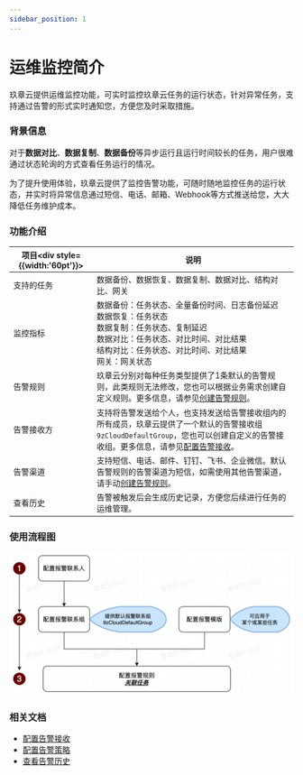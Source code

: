 ```yaml
---
sidebar_position: 1
---
```




# 运维监控简介

玖章云提供运维监控功能，可实时监控玖章云任务的运行状态，针对异常任务，支持通过告警的形式实时通知您，方便您及时采取措施。

### 背景信息

对于**数据对比**、**数据复制**、**数据备份**等异步运行且运行时间较长的任务，用户很难通过状态轮询的方式查看任务运行的情况。

为了提升使用体验，玖章云提供了监控告警功能，可随时随地监控任务的运行状态，并实时将异常信息通过短信、电话、邮箱、Webhook等方式推送给您，大大降低任务维护成本。

### 功能介绍

| 项目<div  style={{width:'60pt'}}></div> | 说明                                                         |
| --------------------------------------- | ------------------------------------------------------------ |
| 支持的任务                              | 数据备份、数据恢复、数据复制、数据对比、结构对比、网关       |
| 监控指标                                | 数据备份：任务状态、全量备份时间、日志备份延迟<br />数据恢复：任务状态<br />数据复制：任务状态、复制延迟<br />数据对比：任务状态、对比时间、对比结果<br />结构对比：任务状态、对比时间、对比结果<br />网关：网关状态 |
| 告警规则                                | 玖章云分别对每种任务类型提供了1条默认的告警规则，此类规则无法修改，您也可以根据业务需求创建自定义规则。更多信息，请参见[创建告警规则](alart_rule.md#rule)。 |
| 告警接收方                              | 支持将告警发送给个人，也支持发送给告警接收组内的所有成员，玖章云提供了一个默认的告警接收组`9zCloudDefaultGroup`，您也可以创建自定义的告警接收组。更多信息，请参见[配置告警接收](alart_receiver.md)。 |
| 告警渠道                                | 支持短信、电话、邮件、钉钉、飞书、企业微信。默认告警规则的告警渠道为短信，如需使用其他告警渠道，请手动[创建告警规则](alart_rule.md#rule)。 |
| 查看历史                                | 告警被触发后会生成历史记录，方便您后续进行任务的运维管理。   |

### 使用流程图

![flow](./image/flow.jpg)

### 相关文档

* [配置告警接收](alart_receiver.md)
* [配置告警策略](alart_rule.md)
* [查看告警历史](alart_history.md)